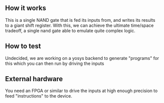 <!---

This file is used to generate your project datasheet. Please fill in the information below and delete any unused
sections.

You can also include images in this folder and reference them in the markdown. Each image must be less than
512 kb in size, and the combined size of all images must be less than 1 MB.
-->


## How it works

This is a single NAND gate that is fed its inputs from, and writes its results
to a giant shift register. With this, we can achieve the ultimate time/space
tradeoff, a single nand gate able to emulate quite complex logic. 

## How to test

Undecided, we are working on a yosys backend to generate "programs" for this
which you can then run by driving the inputs

## External hardware

You need an FPGA or similar to drive the inputs at high enough precision to feed "instructions" to the device.
